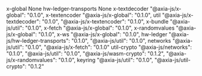 x-global
    None
hw-ledger-transports
    None
x-textdecoder
    "@axia-js/x-global": "0.1.0",
x-textencoder
    "@axia-js/x-global": "0.1.0",
util
    "@axia-js/x-textdecoder": "0.1.0",
    "@axia-js/x-textencoder": "0.1.0",
x-bundle
    "@axia-js/util": "0.1.0",
x-fetch
    "@axia-js/x-global": "0.1.0",
x-randomvalues
    "@axia-js/x-global": "0.1.0",
x-ws
    "@axia-js/x-global": "0.1.0",
hw-ledger
    "@axia-js/hw-ledger-transports": "0.1.0",
    "@axia-js/util": "0.1.0",
networks
    "@axia-js/util": "0.1.0",
    "@axia-js/x-fetch": "0.1.0"
util-crypto
    "@axia-js/networks": "0.1.0",
    "@axia-js/util": "0.1.0",
    "@axia-js/wasm-crypto": "0.1.2",
    "@axia-js/x-randomvalues": "0.1.0",
keyring
    "@axia-js/util": "0.1.0",
    "@axia-js/util-crypto": "0.1.2"
